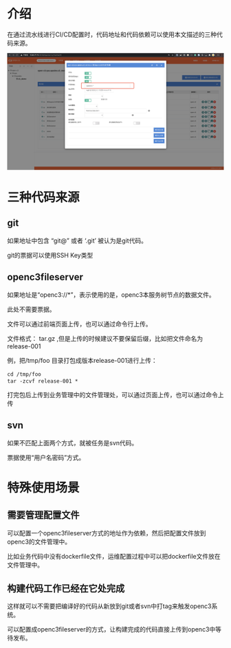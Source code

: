 
# 介绍

在通过流水线进行CI/CD配置时，代码地址和代码依赖可以使用本文描述的三种代码来源。

![代码地址填写处](/流水线三种代码来源/images/代码地址.png)

# 三种代码来源

## git

如果地址中包含 “git@” 或者 ‘.git’ 被认为是git代码。

git的票据可以使用SSH Key类型


## openc3fileserver

如果地址是“openc3://*”，表示使用的是，openc3本服务树节点的数据文件。

此处不需要票据。

文件可以通过前端页面上传，也可以通过命令行上传。

文件格式： tar.gz ,但是上传的时候建议不要保留后缀，比如把文件命名为 release-001

例，把/tmp/foo 目录打包成版本release-001进行上传：
```
cd /tmp/foo
tar -zcvf release-001 *
```

打完包后上传到业务管理中的文件管理处，可以通过页面上传，也可以通过命令上传

## svn

如果不匹配上面两个方式，就被任务是svn代码。

票据使用“用户名密码”方式。

# 特殊使用场景

## 需要管理配置文件

可以配置一个openc3fileserver方式的地址作为依赖，然后把配置文件放到openc3的文件管理中。

比如业务代码中没有dockerfile文件，运维配置过程中可以把dockerfile文件放在文件管理中。

## 构建代码工作已经在它处完成

这样就可以不需要把编译好的代码从新放到git或者svn中打tag来触发openc3系统。

可以配置成openc3fileserver的方式，让构建完成的代码直接上传到openc3中等待发布。